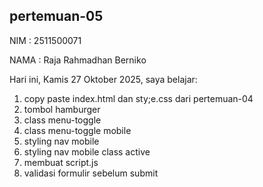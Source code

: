 ﻿## pertemuan-05

NIM : 2511500071<br>

NAMA : Raja Rahmadhan Berniko<br>

Hari ini, Kamis 27 Oktober 2025, saya belajar:
<ol>
  <li> copy paste index.html dan sty;e.css dari pertemuan-04</li>
  <li> tombol hamburger</li>
  <li> class menu-toggle</li>
  <li> class menu-toggle mobile</li>
  <li> styling nav mobile</li>
  <li> styling nav mobile class active</li>
  <li> membuat script.js</li>
  <li> validasi formulir sebelum submit</li>
</li>